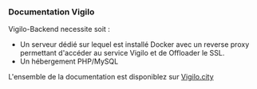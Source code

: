 ### Documentation Vigilo

Vigilo-Backend necessite soit :
* Un serveur dédié sur lequel est installé Docker avec un reverse proxy permettant d'accéder au service Vigilo et de Offloader le SSL.
* Un hébergement PHP/MySQL

L'ensemble de la documentation est disponiblez sur [Vigilo.city](https://vigilo.city/fr/documentation/)


